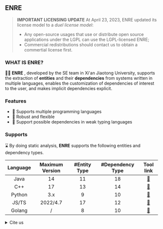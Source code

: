 ## ENRE

> **IMPORTANT LICENSING UPDATE**
> At April 23, 2023, ENRE updated its license model to a *duel license model*:
>   * Any open-source usages that use or distribute open source applications under the LGPL can use the LGPL-licensed ENRE;
>   * Commercial redistributions should contact us to obtain a commertial license first.

### WHAT IS ENRE?

🙋‍♀️ 
**ENRE** , developed by the SE team in Xi'an Jiaotong University, supports the extraction of **entities** and their
**dependencies** from systems written in multiple languages, enables the customization of dependencies of interest to the user, and makes implicit dependencies explicit. 

### Features
- 📡 Supports multiple programming languages
- 🔗 Robust and flexible
- 🧰 Support possible dependencies in weak typing languages


### Supports
⌛️ By doing static analysis, **ENRE** supports the following entities and dependency types.

|  Language  | Maximum Version | #Entity Type |#Dependency Type | Tool link |
|:----------:|:---------------:|:------------:|:---------------:|:----:|
|    Java    |       14        |       11     |    18       | [🔗](https://github.com/xjtu-enre/ENRE-java)|
|    C++     |       17        |       13    |    14   |[🔗](https://github.com/xjtu-enre/ENRE-cpp)|
|    Python  |       3.x       |       9     |    10    |[🔗](https://github.com/xjtu-enre/ENRE-py)
|    JS/TS    |       2022/4.7       |       17    |    12   |[🔗](https://github.com/xjtu-enre/ENRE-ts)
|    Golang    |      /       |       8    |    10   |[🔗](https://github.com/xjtu-enre/ENRE-go-python)

<details><summary>Cite us</summary>

- Wuxia Jin et al., "Evaluating the Impact of Possible Dependencies on Architecture-level Maintainability," in IEEE Transactions on Software Engineering, doi: 10.1109/TSE.2022.3171288. 

    ```
    @ARTICLE{
        9765666,  
        author={Jin, Wuxia and Zhong, Dinghong and Cai, Yuanfang and Kazman, Rick and Liu, Ting},  
        journal={IEEE Transactions on Software Engineering},   
        title={Evaluating the Impact of Possible Dependencies on Architecture-level Maintainability},   
        year={2022},  
        volume={},  
        number={},  
        pages={1-1},  
        doi={10.1109/TSE.2022.3171288}
    }
    ```



-Wuxia Jin, et al., "Where to Start: Studying Type Annotation Practices in Python," 2021 36th IEEE/ACM International Conference on Automated Software Engineering (ASE), 2021, pp. 529-541, doi: 10.1109/ASE51524.2021.9678947.

    ```
    @INPROCEEDINGS{
        9678947,  
        author={Jin, Wuxia and Zhong, Dinghong and Ding, Zifan and Fan, Ming and Liu, Ting},  
        booktitle={2021 36th IEEE/ACM International Conference on Automated Software Engineering (ASE)},   
        title={Where to Start: Studying Type Annotation Practices in Python},   
        year={2021},  
        volume={},  
        number={},  
        pages={529-541},  
        doi={10.1109/ASE51524.2021.9678947}
    }
    ```

- Wuxia Jin et al. “Exploring the Architectural Impact of Possible Dependencies in Python Software.” 2020 35th IEEE/ACM International Conference on Automated Software Engineering (ASE) (2020): 758-770.

    ```
    @INPROCEEDINGS{
        9286085,  
        author={Jin, Wuxia and Cai, Yuanfang and Kazman, Rick and Zhang, Gang and Zheng, Qinghua and Liu, Ting},  
        booktitle={2020 35th IEEE/ACM International Conference on Automated Software Engineering (ASE)},   
        title={Exploring the Architectural Impact of Possible Dependencies in Python Software},   
        year={2020},  
        volume={},  
        number={},  
        pages={758-770},  
        doi={}
    }
    ```

- Wuxia Jin et al., "ENRE: A Tool Framework for Extensible eNtity Relation Extraction," 2019 IEEE/ACM 41st International Conference on Software Engineering: Companion Proceedings (ICSE-Companion), 2019, pp. 67-70, doi: 10.1109/ICSE-Companion.2019.00040.

    ```
    @INPROCEEDINGS{
        8802634,  
        author={Jin, Wuxia and Cai, Yuanfang and Kazman, Rick and Zheng, Qinghua and Cui, Di and Liu, Ting},  
        booktitle={2019 IEEE/ACM 41st International Conference on Software Engineering: Companion Proceedings (ICSE-Companion)},   
        title={ENRE: A Tool Framework for Extensible eNtity Relation Extraction},   
        year={2019},  
        volume={},  
        number={},  
        pages={67-70},  
        doi={10.1109/ICSE-Companion.2019.00040}
    }
    ```


- Wuxia Jin et al., Service Candidate Identification from Monolithic Systems based on Execution Traces. TSE 2019.


    ```
    @ARTICLE{
        8686152,  
        author={Jin, Wuxia and Liu, Ting and Cai, Yuanfang and Kazman, Rick and Mo, Ran and Zheng, Qinghua},
        journal={IEEE Transactions on Software Engineering},   
        title={Service Candidate Identification from Monolithic Systems Based on Execution Traces},
        year={2021},  
        volume={47},  
        number={5},  
        pages={987-1007},  
        doi={10.1109/TSE.2019.2910531}
    }
    ```

</details>
